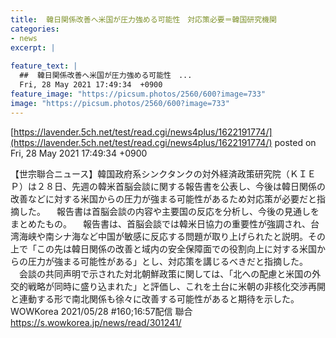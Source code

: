 ```yaml
---
title:  韓日関係改善へ米国が圧力強める可能性　対応策必要＝韓国研究機関   
categories:
- news
excerpt: |
  
feature_text: |
  ##  韓日関係改善へ米国が圧力強める可能性　...
  Fri, 28 May 2021 17:49:34  +0900
feature_image: "https://picsum.photos/2560/600?image=733"
image: "https://picsum.photos/2560/600?image=733"
---
```


[https://lavender.5ch.net/test/read.cgi/news4plus/1622191774/](https://lavender.5ch.net/test/read.cgi/news4plus/1622191774/)
posted on Fri, 28 May 2021 17:49:34  +0900

<!--more-->

【世宗聯合ニュース】韓国政府系シンクタンクの対外経済政策研究院（ＫＩＥＰ）は２８日、先週の韓米首脳会談に関する報告書を公表し、今後は韓日関係の改善などに対する米国からの圧力が強まる可能性があるため対応策が必要だと指摘した。 　報告書は首脳会談の内容や主要国の反応を分析し、今後の見通しをまとめたもの。 　報告書は、首脳会談では韓米日協力の重要性が強調され、台湾海峡や南シナ海など中国が敏感に反応する問題が取り上げられたと説明。その上で「この先は韓日関係の改善と域内の安全保障面での役割向上に対する米国からの圧力が強まる可能性がある」とし、対応策を講じるべきだと指摘した。 　会談の共同声明で示された対北朝鮮政策に関しては、「北への配慮と米国の外交的戦略が同時に盛り込まれた」と評価し、これを土台に米朝の非核化交渉再開と連動する形で南北関係も徐々に改善する可能性があると期待を示した。 WOWKorea 2021/05/28 #160;16:57配信 聯合 https://s.wowkorea.jp/news/read/301241/
